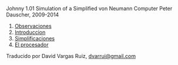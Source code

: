 
Johnny 1.01
Simulation of a
Simplified von Neumann Computer
Peter Dauscher, 2009-2014

1. [Observaciones](./1-observaciones.md)
2. [Introduccion](./2-introduccion.md)
3. [Simplificaciones](./3-simplificaciones.md)
4. [El procesador](./4-procesador.md)

Traducido por David Vargas Ruiz, dvarrui@gmail.com
